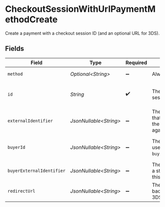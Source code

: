 # CheckoutSessionWithUrlPaymentMethodCreate

Create a payment with a checkout session ID (and an optional URL for 3DS).


## Fields

| Field                                                                                         | Type                                                                                          | Required                                                                                      | Description                                                                                   | Example                                                                                       |
| --------------------------------------------------------------------------------------------- | --------------------------------------------------------------------------------------------- | --------------------------------------------------------------------------------------------- | --------------------------------------------------------------------------------------------- | --------------------------------------------------------------------------------------------- |
| `method`                                                                                      | *Optional\<String>*                                                                           | :heavy_minus_sign:                                                                            | Always `checkout-session`                                                                     | checkout-session                                                                              |
| `id`                                                                                          | *String*                                                                                      | :heavy_check_mark:                                                                            | The ID for the checkout session.                                                              | 4137b1cf-39ac-42a8-bad6-1c680d5dab6b                                                          |
| `externalIdentifier`                                                                          | *JsonNullable\<String>*                                                                       | :heavy_minus_sign:                                                                            | The merchant reference that can be used to match the payment method against your own records. | card-12345                                                                                    |
| `buyerId`                                                                                     | *JsonNullable\<String>*                                                                       | :heavy_minus_sign:                                                                            | The `id` of a stored buyer to use Use this instead of the `buyer_external_identifier`.        | fe26475d-ec3e-4884-9553-f7356683f7f9                                                          |
| `buyerExternalIdentifier`                                                                     | *JsonNullable\<String>*                                                                       | :heavy_minus_sign:                                                                            | The `external_identifier` of a stored buyer to use. Use this instead of the `buyer_id`.       | buyer-12345                                                                                   |
| `redirectUrl`                                                                                 | *JsonNullable\<String>*                                                                       | :heavy_minus_sign:                                                                            | The URL to redirect a user back to after the complete 3DS in browser.                         |                                                                                               |